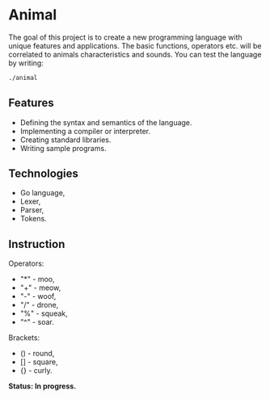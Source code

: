 # Animal

The goal of this project is to create a new programming language with unique features and applications. The basic functions, operators etc. will be correlated to animals characteristics and sounds.
You can test the language by writing:

```bash
./animal
```

## Features

* Defining the syntax and semantics of the language.
* Implementing a compiler or interpreter.
* Creating standard libraries.
* Writing sample programs.

## Technologies

* Go language,
* Lexer,
* Parser,
* Tokens.

## Instruction

Operators:

* "*" - moo,
* "+" - meow,
* "-" - woof,
* "/" - drone,
* "%" - squeak,
* "^" - soar.

Brackets:

* () - round,
* [] - square,
* {} - curly.


**Status: In progress.**
